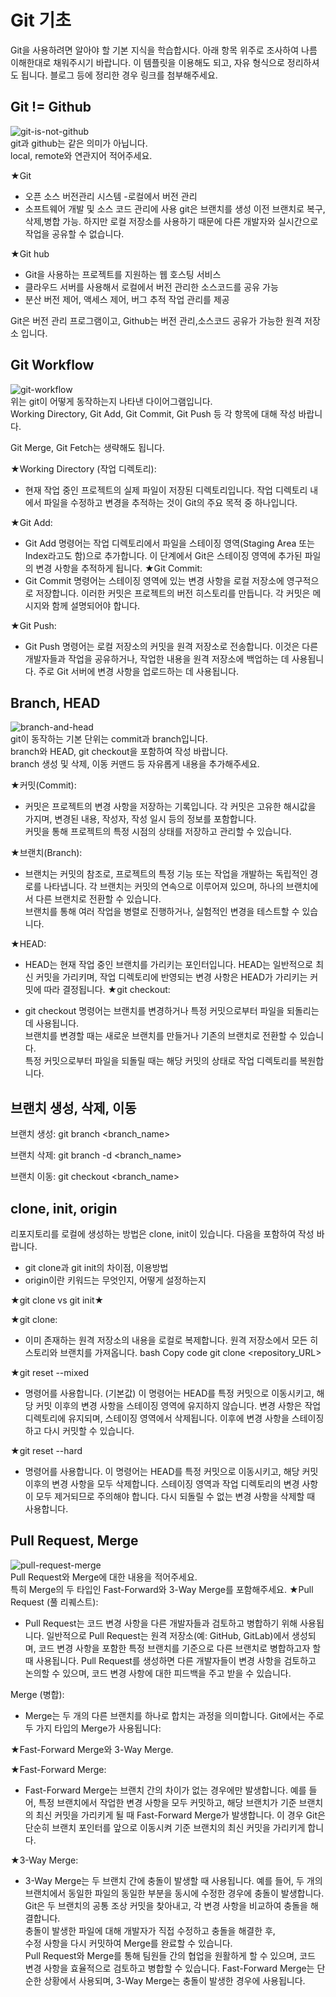 # Git 기초
Git을 사용하려면 알아야 할 기본 지식을 학습합시다. 아래 항목 위주로 조사하여 나름 이해한대로 채워주시기 바랍니다. 이 템플릿을 이용해도 되고, 자유 형식으로 정리하셔도 됩니다. 블로그 등에 정리한 경우 링크를 첨부해주세요.

## Git != Github
![git-is-not-github](https://user-images.githubusercontent.com/51331195/160232512-3d6686ca-4ae3-4f11-a8d7-c893c0a7526a.png)  
git과 github는 같은 의미가 아닙니다.  
local, remote와 연관지어 적어주세요.

★Git  

- 오픈 소스 버전관리 시스템
-로컬에서 버전 관리
- 소프트웨어 개발 및 소스 코드 관리에 사용
git은 브랜치를 생성 이전 브랜치로 복구,삭제,병합 가능.
하지만 로컬 저장소를 사용하기 때문에 다른 개발자와 실시간으로 작업을 공유할 수 없습니다.


★Git hub
- Git을 사용하는 프로젝트를 지원하는 웹 호스팅 서비스
- 클라우드 서버를 사용해서 로컬에서 버전 관리한 소스코드를 공유 가능
- 분산 버전 제어, 액세스 제어, 버그 추적 작업 관리를 제공


Git은 버전 관리 프로그램이고, Github는 버전 관리,소스코드 공유가 가능한 원격 저장소 입니다.



## Git Workflow
![git-workflow](https://cdn-media-1.freecodecamp.org/images/1*iL2J8k4ygQlg3xriKGimbQ.png)  
위는 git이 어떻게 동작하는지 나타낸 다이어그램입니다.  
Working Directory, Git Add, Git Commit, Git Push 등 각 항목에 대해 작성 바랍니다.

Git Merge, Git Fetch는 생략해도 됩니다.

★Working Directory (작업 디렉토리):
 
 - 현재 작업 중인 프로젝트의 실제 파일이 저장된 디렉토리입니다. 작업 디렉토리 내에서 파일을 수정하고 변경을 추적하는 것이 Git의 주요 목적 중 하나입니다.

★Git Add:
- Git Add 명령어는 작업 디렉토리에서 파일을 스테이징 영역(Staging Area 또는 Index라고도 함)으로 추가합니다. 이 단계에서 Git은 스테이징 영역에 추가된 파일의 변경 사항을 추적하게 됩니다.
★Git Commit:
- Git Commit 명령어는 스테이징 영역에 있는 변경 사항을 로컬 저장소에 영구적으로 저장합니다. 이러한 커밋은 프로젝트의 버전 히스토리를 만듭니다. 각 커밋은 메시지와 함께 설명되어야 합니다.

★Git Push:
- Git Push 명령어는 로컬 저장소의 커밋을 원격 저장소로 전송합니다. 
이것은 다른 개발자들과 작업을 공유하거나, 
작업한 내용을 원격 저장소에 백업하는 데 사용됩니다. 주로 Git 서버에 변경 사항을 업로드하는 데 사용됩니다.
## Branch, HEAD
![branch-and-head](https://ihatetomatoes.net/wp-content/uploads/2020/04/07-head-pointer.png)  
git이 동작하는 기본 단위는 commit과 branch입니다.  
branch와 HEAD, git checkout을 포함하여 작성 바랍니다.  
branch 생성 및 삭제, 이동 커맨드 등 자유롭게 내용을 추가해주세요.

★커밋(Commit):

- 커밋은 프로젝트의 변경 사항을 저장하는 기록입니다.
각 커밋은 고유한 해시값을 가지며, 변경된 내용, 작성자, 작성 일시 등의 정보를 포함합니다.\
커밋을 통해 프로젝트의 특정 시점의 상태를 저장하고 관리할 수 있습니다.

★브랜치(Branch):

- 브랜치는 커밋의 참조로, 프로젝트의 특정 기능 또는 작업을 개발하는 독립적인 경로를 나타냅니다.
각 브랜치는 커밋의 연속으로 이루어져 있으며, 하나의 브랜치에서 다른 브랜치로 전환할 수 있습니다.\
브랜치를 통해 여러 작업을 병렬로 진행하거나, 실험적인 변경을 테스트할 수 있습니다.

★HEAD:

- HEAD는 현재 작업 중인 브랜치를 가리키는 포인터입니다.
HEAD는 일반적으로 최신 커밋을 가리키며, 작업 디렉토리에 반영되는 변경 사항은 HEAD가 가리키는 커밋에 따라 결정됩니다.
★git checkout:

- git checkout 명령어는 브랜치를 변경하거나 특정 커밋으로부터 파일을 되돌리는 데 사용됩니다.\
브랜치를 변경할 때는 새로운 브랜치를 만들거나 기존의 브랜치로 전환할 수 있습니다.\
특정 커밋으로부터 파일을 되돌릴 때는 해당 커밋의 상태로 작업 디렉토리를 복원합니다.

브랜치 생성, 삭제, 이동
-
브랜치 생성: git branch <branch_name>

브랜치 삭제: git branch -d <branch_name>

브랜치 이동: git checkout <branch_name>


## clone, init, origin
리포지토리를 로컬에 생성하는 방법은 clone, init이 있습니다. 다음을 포함하여 작성 바랍니다.
- git clone과 git init의 차이점, 이용방법
- origin이란 키워드는 무엇인지, 어떻게 설정하는지

★git clone vs git init★

★git clone: 
- 이미 존재하는 원격 저장소의 내용을 로컬로 복제합니다. 원격 저장소에서 모든 히스토리와 브랜치를 가져옵니다.
bash
Copy code
git clone <repository_URL>

★git reset --mixed 
- <commit> 명령어를 사용합니다. (기본값)
이 명령어는 HEAD를 특정 커밋으로 이동시키고, 해당 커밋 이후의 변경 사항을 스테이징 영역에 유지하지 않습니다.
변경 사항은 작업 디렉토리에 유지되며, 스테이징 영역에서 삭제됩니다. 
이후에 변경 사항을 스테이징하고 다시 커밋할 수 있습니다.


★git reset --hard 
-  <commit> 명령어를 사용합니다.
이 명령어는 HEAD를 특정 커밋으로 이동시키고, 해당 커밋 이후의 변경 사항을 모두 삭제합니다.
스테이징 영역과 작업 디렉토리의 변경 사항이 모두 제거되므로 주의해야 합니다. 
 다시 되돌릴 수 없는 변경 사항을 삭제할 때 사용합니다.


## Pull Request, Merge
![pull-request-merge](https://atlassianblog.wpengine.com/wp-content/uploads/bitbucket411-blog-1200x-branches2.png)  
Pull Request와 Merge에 대한 내용을 적어주세요.  
특히 Merge의 두 타입인 Fast-Forward와 3-Way Merge를 포함해주세요.
★Pull Request (풀 리퀘스트):

- Pull Request는 코드 변경 사항을 다른 개발자들과 검토하고 병합하기 위해 사용됩니다.
일반적으로 Pull Request는 원격 저장소(예: GitHub, GitLab)에서 생성되며, 코드 변경 사항을 포함한 특정 브랜치를 기준으로 다른 브랜치로 병합하고자 할 때 사용됩니다.
Pull Request를 생성하면 다른 개발자들이 변경 사항을 검토하고 논의할 수 있으며, 코드 변경 사항에 대한 피드백을 주고 받을 수 있습니다.

Merge (병합):

- Merge는 두 개의 다른 브랜치를 하나로 합치는 과정을 의미합니다.
Git에서는 주로 두 가지 타입의 Merge가 사용됩니다: 

★Fast-Forward Merge와 3-Way Merge.

★Fast-Forward Merge:

- Fast-Forward Merge는 브랜치 간의 차이가 없는 경우에만 발생합니다.
예를 들어, 특정 브랜치에서 작업한 변경 사항을 모두 커밋하고, 해당 브랜치가 기준 브랜치의 최신 커밋을 가리키게 될 때 Fast-Forward Merge가 발생합니다.
이 경우 Git은 단순히 브랜치 포인터를 앞으로 이동시켜 기준 브랜치의 최신 커밋을 가리키게 합니다.

★3-Way Merge:

- 3-Way Merge는 두 브랜치 간에 충돌이 발생할 때 사용됩니다.
예를 들어, 두 개의 브랜치에서 동일한 파일의 동일한 부분을 동시에 수정한 경우에 충돌이 발생합니다.\
Git은 두 브랜치의 공통 조상 커밋을 찾아내고, 각 변경 사항을 비교하여 충돌을 해결합니다.\
충돌이 발생한 파일에 대해 개발자가 직접 수정하고 충돌을 해결한 후,  
수정 사항을 다시 커밋하여 Merge를 완료할 수 있습니다.
\
Pull Request와 Merge를 통해 팀원들 간의 협업을 원활하게 할 수 있으며, 코드 변경 사항을 효율적으로 검토하고 병합할 수 있습니다. Fast-Forward Merge는 단순한 상황에서 사용되며, 3-Way Merge는 충돌이 발생한 경우에 사용됩니다.


